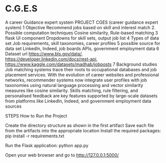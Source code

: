 # C.G.E.S
A career Guidance expert system
PROJECT CGES (career guidance expert system)
1 Objective 
Recommend jobs based on skill and interest match
2. Possible computation techniques 
Cosine similarity, Rule-based matching
3 flask UI component 
Dropdowns for skill sets, output job list
4 Types of data set
Job requirements, skill taxonomies, career profiles
5 possible source for data set
LinkedIn, Indeed, job boards APIs, government employment data
6 Dataset url
https://www.bls.gov/data/, https://developer.linkedin.com/docs/rest-api, https://www.kaggle.com/datasets/madhab/jobposts
7 Background studies 
Job matching systems trace their roots to occupational databases and job placement services. With the evolution of career websites and professional networks, recommender systems now integrate user profiles with job taxonomies using natural language processing and vector similarity measures like cosine similarity. Skills matching, rule filtering, and personalised feedback are key features supported by large-scale datasets from platforms like LinkedIn, Indeed, and government employment data sources

STEPS
How to Run the Project

Create the directory structure as shown in the first artifact
Save each file from the artifacts into the appropriate location
Install the required packages:
pip install -r requirements.txt

Run the Flask application:
python app.py

Open your web browser and go to http://127.0.0.1:5000/
